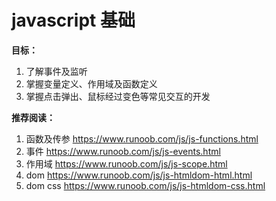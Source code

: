 # javascript 基础

**目标：**

1.   了解事件及监听
2.   掌握变量定义、作用域及函数定义
3.   掌握点击弹出、鼠标经过变色等常见交互的开发



**推荐阅读：**

1.   函数及传参 https://www.runoob.com/js/js-functions.html
2.   事件 https://www.runoob.com/js/js-events.html
3.   作用域 https://www.runoob.com/js/js-scope.html
4.   dom https://www.runoob.com/js/js-htmldom-html.html
5.   dom css https://www.runoob.com/js/js-htmldom-css.html